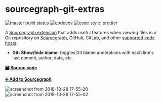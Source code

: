 # sourcegraph-git-extras

[![master build status](https://img.shields.io/github/workflow/status/sourcegraph/sourcegraph-git-extras/build/master?logo=github)](https://github.com/sourcegraph/sourcegraph-git-extras/actions?query=branch%3Amaster)
[![codecov](https://codecov.io/gh/sourcegraph/sourcegraph-git-extras/branch/master/graph/badge.svg?token=c3KpMf1MaY)](https://codecov.io/gh/sourcegraph/sourcegraph-git-extras)
[![code style: prettier](https://img.shields.io/badge/code_style-prettier-ff69b4.svg)](https://github.com/prettier/prettier)

A [Sourcegraph extension](https://docs.sourcegraph.com/extensions) that adds useful features when viewing files in a Git repository on [Sourcegraph](https://sourcegraph.com), GitHub, GitLab, and other [supported code hosts](https://docs.sourcegraph.com/extensions):

- **Git: Show/hide blame**: toggles Git blame annotations with each line's last commit, author, date, etc.

[**🗃️ Source code**](https://github.com/sourcegraph/sourcegraph-git-extras)

[**➕ Add to Sourcegraph**](https://sourcegraph.com/extensions/sourcegraph/git-extras)

![screenshot from 2018-10-28 17-55-20](https://user-images.githubusercontent.com/1976/47624533-f3a1e800-dada-11e8-81d9-3d4bd67fc08a.png)
![screenshot from 2018-10-28 17-55-02](https://user-images.githubusercontent.com/1976/47624534-f3a1e800-dada-11e8-9c08-9ce307653b20.png)
